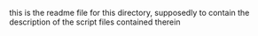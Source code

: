 this is the readme file for this directory, supposedly to contain the description of the script files contained therein
